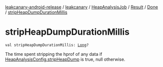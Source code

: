 [leakcanary-android-release](../../../../index.md) / [leakcanary](../../../index.md) / [HeapAnalysisJob](../../index.md) / [Result](../index.md) / [Done](index.md) / [stripHeapDumpDurationMillis](./strip-heap-dump-duration-millis.md)

# stripHeapDumpDurationMillis

`val stripHeapDumpDurationMillis: `[`Long`](https://kotlinlang.org/api/latest/jvm/stdlib/kotlin/-long/index.html)`?`

The time spent stripping the hprof of any data if [HeapAnalysisConfig.stripHeapDump](../../../-heap-analysis-config/strip-heap-dump.md) is
true, null otherwise.

